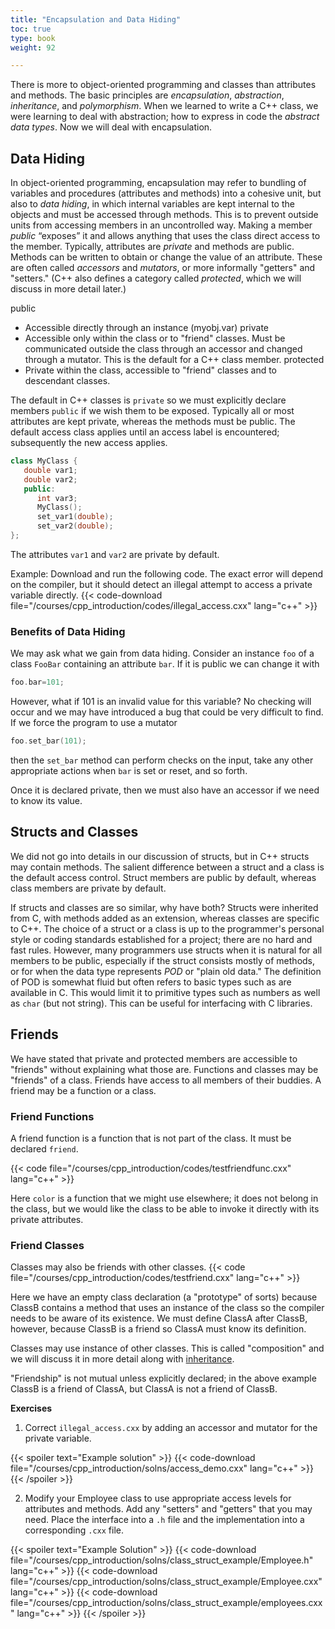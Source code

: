 ```yaml
---
title: "Encapsulation and Data Hiding"
toc: true
type: book
weight: 92

---
```


There is more to object-oriented programming and classes than attributes and methods.  The basic principles are _encapsulation_, _abstraction_, _inheritance_, and _polymorphism_.  When we learned to write a C++ class, we were learning to deal with abstraction; how to express in code the _abstract data types_.  Now we will deal with encapsulation.

## Data Hiding

In object-oriented programming, encapsulation may refer to bundling of variables and procedures (attributes and methods) into a cohesive unit, but also to _data hiding_, in which internal variables are kept internal to the objects and must be accessed through methods.
This is to prevent outside units from accessing members in an uncontrolled way.
Making a member _public_ “exposes” it and allows anything that uses the class direct access to the member.
Typically, attributes are _private_ and methods are public.
Methods can be written to obtain or change the value of an attribute.  These are often called _accessors_ and _mutators_, or more informally "getters" and "setters."
(C++ also defines a category called _protected_, which we will discuss in more detail later.)

public
  * Accessible directly through an instance (myobj.var)
private
  * Accessible only within the class or to "friend" classes.  Must be communicated outside the class through an accessor and changed through a mutator.  This is the default for a C++ class member.
protected
  * Private within the class, accessible to "friend" classes and to descendant classes.

The default in C++ classes is `private` so we must explicitly declare members `public` if we wish them to be exposed.  Typically all or most attributes are kept private, whereas the methods must be public.  The default access class applies until an access label is encountered; subsequently the new access applies.
```c++
class MyClass {
   double var1;
   double var2;
   public:
      int var3;
      MyClass();
      set_var1(double);
      set_var2(double);
};
```
The attributes `var1` and `var2` are private by default.

Example:
Download and run the following code.  The exact error will depend on the compiler, but it should detect an illegal attempt to access a private variable directly.
{{< code-download file="/courses/cpp_introduction/codes/illegal_access.cxx" lang="c++" >}}

### Benefits of Data Hiding

We may ask what we gain from data hiding.  Consider an instance `foo` of a class `FooBar` containing an attribute `bar`.  If it is public we can change it with
```c++
foo.bar=101;
```
However, what if 101 is an invalid value for this variable?  No checking will occur and we may have introduced a bug that could be very difficult to find.  If we force the program to use a mutator
```c++
foo.set_bar(101);
```
then the `set_bar` method can perform checks on the input, take any other appropriate actions when `bar` is set or reset, and so forth.  

Once it is declared private, then we must also have an accessor if we need to know its value.

## Structs and Classes

We did not go into details in our discussion of structs, but in C++ structs may contain methods.  The salient difference between a struct and a class is the default access control.  Struct members are public by default, whereas class members are private by default.

If structs and classes are so similar, why have both?  Structs were inherited from C, with methods added as an extension, whereas classes are specific to C++.  The choice of a struct or a class is up to the programmer's personal style or coding standards established for a project; there are no hard and fast rules.
However, many programmers use structs when it is natural for all members to be public, especially if the struct consists mostly of methods, or for when the data type represents _POD_ or "plain old data."  The definition of POD is somewhat fluid but often refers to basic types such as are available in C.  This would limit it to primitive types such as numbers as well as `char` (but not string). This can be useful for interfacing with C libraries.

## Friends

We have stated that private and protected members are accessible to "friends" without explaining what those are.  Functions and classes may be "friends" of a class.  Friends have access to all members of their buddies.
A friend may be a function or a class.

### Friend Functions

A friend function is a function that is not part of the class.  It must be declared `friend`.

{{< code file="/courses/cpp_introduction/codes/testfriendfunc.cxx" lang="c++" >}}

Here `color` is a function that we might use elsewhere; it does not belong in the class, but we would like the class to be able to invoke it directly with its private attributes.

### Friend Classes

Classes may also be friends with other classes.
{{< code file="/courses/cpp_introduction/codes/testfriend.cxx" lang="c++" >}}

Here we have an empty class declaration (a "prototype" of sorts) because ClassB contains a method that uses an instance of the class so the compiler needs to be aware of its existence.  We must define ClassA after ClassB, however, because ClassB is a friend so ClassA must know its definition.  

Classes may use instance of other classes.  This is called "composition" and we will discuss it in more detail along with [inheritance](/courses/cpp_introduction/inheritance).

"Friendship" is not mutual unless explicitly declared; in the above example ClassB is a friend of ClassA, but ClassA is not a friend of ClassB.  

**Exercises**

1. Correct `illegal_access.cxx` by adding an accessor and mutator for the private variable.

{{< spoiler text="Example solution" >}}
{{< code-download file="/courses/cpp_introduction/solns/access_demo.cxx" lang="c++" >}}
{{< /spoiler >}}

2. Modify your Employee class to use appropriate access levels for attributes and methods.  Add any "setters" and "getters" that you may need.  Place the interface into a `.h` file and the implementation into a corresponding `.cxx` file.

{{< spoiler text="Example Solution" >}}
{{< code-download file="/courses/cpp_introduction/solns/class_struct_example/Employee.h" lang="c++" >}}
{{< code-download file="/courses/cpp_introduction/solns/class_struct_example/Employee.cxx" lang="c++" >}}
{{< code-download file="/courses/cpp_introduction/solns/class_struct_example/employees.cxx" lang="c++" >}}
{{< /spoiler >}}

